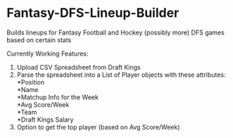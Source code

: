 # Fantasy-DFS-Lineup-Builder
Builds lineups for Fantasy Football and Hockey (possibly more) DFS games based on certain stats 

Currently Working Features:
  1. Upload CSV Spreadsheet from Draft Kings
  2. Parse the spreadsheet into a List of Player objects with these attributes:  
    *Position  
    *Name  
    *Matchup Info for the Week  
    *Avg Score/Week  
    *Team  
    *Draft Kings Salary  
  3. Option to get the top player (based on Avg Score/Week)
  
